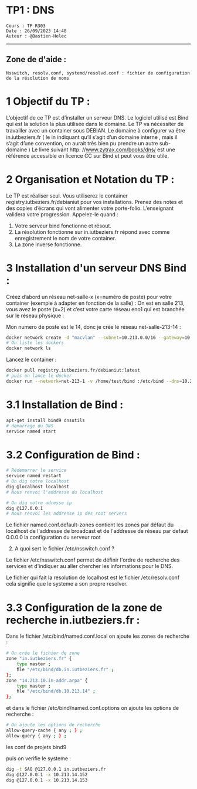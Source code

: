 # TP1 : DNS 

```
Cours : TP R303
Date : 26/09/2023 14:48  
Auteur : @Bastien-Helec
```

---

## Zone de d'aide :

```
Nsswitch, resolv.conf, systemd/resolvd.conf : fichier de configuration de la résolution de noms
```

# 1 Objectif du TP :
L’objectif de ce TP est d’installer un serveur DNS. Le logiciel utilisé est Bind qui est la solution la
plus utilisée dans le domaine. Le TP va nécessiter de travailler avec un container sous DEBIAN. Le
domaine à conﬁgurer va être in.iutbeziers.fr ( le in indiquant qu’il s’agit d’un domaine interne , mais il
s’agit d’une convention, on aurait très bien pu prendre un autre sub-domaine ) Le livre suivant http:
//www.zytrax.com/books/dns/ est une référence accessible en licence CC sur Bind et peut vous être
utile.

# 2 Organisation et Notation du TP : 

Le TP est réaliser seul. Vous utiliserez le container registry.iutbeziers.fr/debianiut pour vos installations.
Prenez des notes et des copies d’écrans qui vont alimenter votre porte-folio.
L’enseignant validera votre progression. Appelez-le quand :
1. Votre serveur bind fonctionne et résout.
2. La résolution fonctionne sur in.iutbeziers.fr répond avec comme enregistrement le nom de votre
container.
3. La zone inverse fonctionne.

# 3 Installation d'un serveur DNS Bind :

Créez d’abord un réseau net-salle-x (x=numéro de poste) pour votre container (exemple à adapter en
fonction de la salle) : On est en salle 213, vous avez le poste (x=2) et c’est votre carte réseau eno1 qui
est branchée sur le réseau physique :

Mon numero de poste est le 14, donc je crée le réseau net-salle-213-14 :

```bash 
docker network create -d "macvlan" --subnet=10.213.0.0/16 --gateway=10.213.255.254 --ip-range=10.213.14.64/26 -o parent=eno1 net-213-14
# On liste les dockers
docker network ls
```




Lancez le container : 

```bash
docker pull registry.iutbeziers.fr/debianiut:latest
# puis on lance le docker 
docker run --network=net-213-1 -v /home/test/bind :/etc/bind --dns=10.255.255.200 --name c-213-2-64 --hostname c-213-2-64 -it registry.iutbeziers.fr/debianiut bash
```
# 3.1 Installation de Bind :

```bash
apt-get install bind9 dnsutils
# demarrage du DNS
service named start
```

# 3.2 Configuration de Bind :

```bash
# Rédemarrer le service 
service named restart
# On dig notre localhost 
dig @localhost localhost 
# Nous renvoi l'addresse du localhost

# On dig notre adresse ip
dig @127.0.0.1 
# Nous renvoi les addresse ip des root servers

```

Le fichier named.conf.default-zones contient les zones par défaut du localhost de l'addresse de broadcast et de l'addresse de réseau par defaut 0.0.0.0 la configuration du serveur root

2. A quoi sert le fichier /etc/nsswitch.conf ?

Le fichier /etc/nsswitch.conf permet de définir l'ordre de recherche des services et d'indiquer au aller chercher les informations pour le DNS.

Le fichier qui fait la resolution de localhost est le fichier /etc/resolv.conf cela signifie que le systeme a son propre resolver.

# 3.3 Configuration de la zone de recherche in.iutbeziers.fr :

Dans le fichier /etc/bind/named.conf.local on ajoute les zones de recherche :
```bash
# On crée le fichier de zone
zone "in.iutbeziers.fr" {
    type master ;
    ﬁle "/etc/bind/db.in.iutbeziers.fr" ;
};
zone "14.213.10.in-addr.arpa" {
    type master ;
    ﬁle "/etc/bind/db.10.213.14" ;
};
```
et dans le fichier /etc/bind/named.conf.options on ajoute les options de recherche :
```bash
# On ajoute les options de recherche
allow-query-cache { any ; } ;
allow-query { any ; } ;
```

les conf de projets bind9

puis on verifie le systeme :
```bash
dig -t SAO @127.0.0.1 in.iutbeziers.fr
dig @127.0.0.1 -x 10.213.14.152
dig @127.0.0.1 -x 10.213.14.153
```

